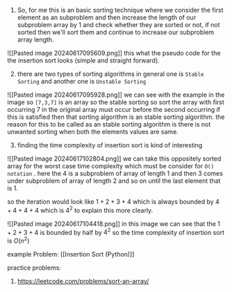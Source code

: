 1. So, for me this is an basic sorting technique where we consider the first element as an subproblem and then increase the length of our subproblem array by 1 and check whether they are sorted or not, if not sorted then we'll sort them and continue to increase our subproblem array length.

![[Pasted image 20240617095609.png]]
this what the pseudo code for the the insertion sort looks (simple and straight forward).

2. there are two types of sorting algorithms in general one is `Stable Sorting` and another one is `Unstable Sorting` 

![[Pasted image 20240617095928.png]]
we can see with the example in the image so `[7,3,7]` is an array so the stable sorting so sort the array with first occurring 7 in the original array must occur before the second occurring if this is satisfied then that sorting algorithm is an stable sorting algorithm. the reason for this to be called as an stable sorting algorithm is there is not unwanted sorting when both the elements values are same.

3. finding the time complexity of insertion sort is kind of interesting 

![[Pasted image 20240617102804.png]]
we can take this oppositely sorted array for the worst case time complexity which must be consider for `O() notation` . here the 4 is a subproblem of array of length 1 and then 3 comes under subproblem of array of length 2 and so on until the last element that is 1.

so the iteration would look like $1+2+3+4$ which is always bounded by $4+4+4+4$ which is $4^2$ 
to explain this more clearly.

![[Pasted image 20240617104418.png]]
in this image we can see that the $1+2+3+4$ is bounded by half by $4^2$ 
so the time complexity of insertion sort is $O(n^2)$ 

example Problem:
[[Insertion Sort (Python)]]

practice problems:
1. https://leetcode.com/problems/sort-an-array/